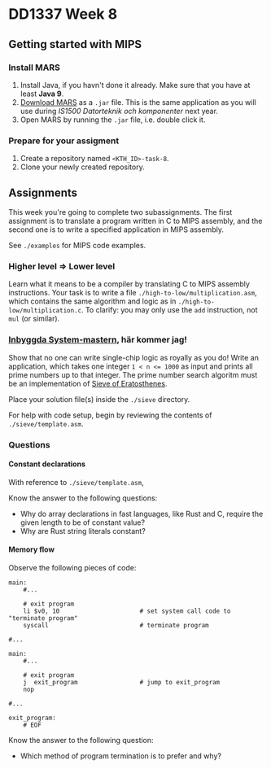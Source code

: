 # DD1337 Week 8

## Getting started with MIPS

### Install MARS

1) Install Java, if you havn't done it already. Make sure that you have at least **Java 9**. 
2) [Download MARS](https://courses.missouristate.edu/KenVollmar/MARS/MARS_4_5_Aug2014/Mars4_5.jar) as a `.jar` file. This is the same application as you will use during *IS1500 Datorteknik och komponenter* next year.
3) Open MARS by running the `.jar` file, i.e. double click it.

### Prepare for your assigment

1) Create a repository named `<KTH_ID>-task-8`.
2) Clone your newly created repository.

## Assignments

This week you're going to complete two subassignments. The first assignment is to translate a program written in C to MIPS assembly, and the second one is to write a specified application in MIPS assembly.

See `./examples` for MIPS code examples.

### Higher level => Lower level

Learn what it means to be a compiler by translating C to MIPS assembly instructions. Your task is to write a file `./high-to-low/multiplication.asm`, which contains the same algorithm and logic as in `./high-to-low/multiplication.c`. To clarify: you may only use the `add` instruction, not `mul` (or similar).

### [Inbyggda System-mastern](https://www.kth.se/student/kurser/program/TEBSM/20212/arskurs1), här kommer jag!

Show that no one can write single-chip logic as royally as you do! Write an application, which takes one integer `1 < n <= 1000` as input and prints all prime numbers up to that integer. The prime number search algoritm must be an implementation of [Sieve of Eratosthenes](https://en.wikipedia.org/wiki/Sieve_of_Eratosthenes). 

Place your solution file(s) inside the `./sieve` directory.

For help with code setup, begin by reviewing the contents of `./sieve/template.asm`.

### Questions

#### Constant declarations

With reference to `./sieve/template.asm`,

Know the answer to the following questions:
- Why do array declarations in fast languages, like Rust and C, require the given length to be of constant value?
- Why are Rust string literals constant?

#### Memory flow

Observe the following pieces of code:
```
main:
    #...

    # exit program
    li $v0, 10                      # set system call code to "terminate program"
    syscall                         # terminate program

#...
```
```
main:
    #...

    # exit program
    j  exit_program                 # jump to exit_program
    nop

#...

exit_program:
    # EOF
```

Know the answer to the following question:
- Which method of program termination is to prefer and why?
